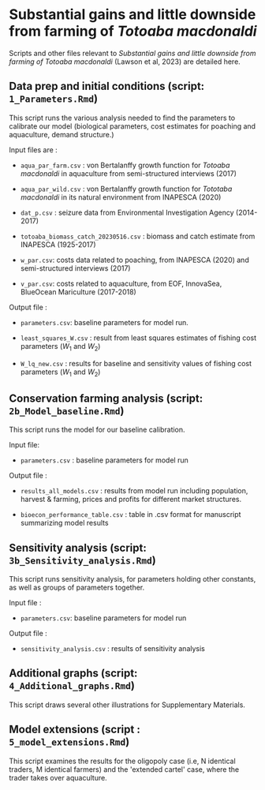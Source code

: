 # Substantial gains and little downside from farming of *Totoaba macdonaldi*


Scripts and other files relevant to *Substantial gains and little downside from farming of Totoaba macdonaldi* (Lawson et al, 2023) are detailed here. 


## Data prep and initial conditions (script: `1_Parameters.Rmd`)
This script runs the various analysis needed to find the parameters to calibrate our model (biological parameters, cost estimates for poaching and aquaculture, demand structure.)

Input files are :

* `aqua_par_farm.csv` : von Bertalanffy growth function for *Totoaba macdonaldi* in aquaculture from semi-structured interviews (2017)

* `aqua_par_wild.csv` : von Bertalanffy growth function for *Tototaba macdonaldi* in its natural environment from INAPESCA (2020)

* `dat_p.csv` : seizure data from Environmental Investigation Agency (2014-2017)

* `totoaba_biomass_catch_20230516.csv` : biomass and catch estimate from INAPESCA (1925-2017)

* `w_par.csv`: costs data related to poaching, from INAPESCA (2020) and semi-structured interviews (2017)

* `v_par.csv`: costs related to aquaculture, from EOF, InnovaSea, BlueOcean Mariculture (2017-2018)

Output file : 

* `parameters.csv`: baseline parameters for model run.

* `least_squares_W.csv` : result from least squares estimates of fishing cost parameters ($W_1$ and $W_2$)

* `W_lq_new.csv` : results for baseline and sensitivity values of fishing cost parameters ($W_1$ and $W_2$)

## Conservation farming analysis (script: `2b_Model_baseline.Rmd`)
This script runs the model for our baseline calibration.

Input file: 

* `parameters.csv` : baseline parameters for model run

Output file : 

* `results_all_models.csv` : results from model run including population, harvest & farming, prices and profits for different market structures. 

* `bioecon_performance_table.csv` : table in .csv format for manuscript summarizing model results


## Sensitivity analysis (script: `3b_Sensitivity_analysis.Rmd`)
This script runs sensitivity analysis, for parameters holding other constants, as well as groups of parameters together. 

Input file : 

* `parameters.csv`: baseline parameters for model run

Output file : 

* `sensitivity_analysis.csv` : results of sensitivity analysis

## Additional graphs (script: `4_Additional_graphs.Rmd`)
This script draws several other illustrations for Supplementary Materials. 

## Model extensions (script : `5_model_extensions.Rmd`)
This script examines the results for the oligopoly case (i.e, N identical traders, M identical farmers) and the 'extended cartel' case, where the trader takes over aquaculture. 

